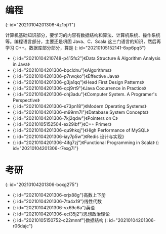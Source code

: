 # 编程
{: id="20210104201306-4z1bj7f"}

计算机基础知识部分，要学习的内容有数据结构和算法、计算机系统、操作系统等。编程语言部分，主要还是巩固 Java、C、Scala 这三门语言的知识，然后再学习 C++。数据库部分部分，算是
{: id="20210105152141-6xp6pq5"}

- {: id="20210104210748-p415fs2"}《Data Structure & Algorithm Analysis in Java》
- {: id="20210104201306-bpcldnu"}《Algorithms》
- {: id="20210104201306-p7rwqko"}《Effective Java》
- {: id="20210104201306-g3ja1qq"}《Head First Design Patterns》
- {: id="20210104201306-qcj9rt9"}《Java Cocurrence in Practice》
- {: id="20210104201306-ohj3adu"}《Computer System. A Programer's Perspective》
- {: id="20210104201306-s73pn18"}《Modern Operating Systems》
- {: id="20210104201306-m99rm7l"}《Database System Concepts》
- {: id="20210104201306-7kj2qdw"}《Pointers on C》
- {: id="20210105152504-ex29ibf"}《C++ Primer》
- {: id="20210104201306-qu9hkqj"}《High Performance of MySQL》
- {: id="20210104201306-iay7p5w"}《Redis 设计与实现》
- {: id="20210104201306-4ifg7zj"}《Functional Programming in Scala》
{: id="20210104201306-r7exg7l"}

# 考研
{: id="20210104201306-boxg275"}

- {: id="20210104201306-xrjx88g"}高数上下册
- {: id="20210104201306-7ta4x19"}线性代数
- {: id="20210104201306-vx69c6a"}英语
- {: id="20210104201306-eci35j2"}思想政治理论
- {: id="20210105150752-c22mnnf"}数据结构
{: id="20210104201306-r06dajc"}

